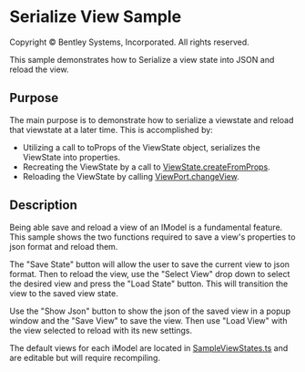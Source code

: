 # Serialize View Sample

Copyright © Bentley Systems, Incorporated. All rights reserved.

This sample demonstrates how to Serialize a view state into JSON and reload the view.

## Purpose

The main purpose is to demonstrate how to serialize a viewstate and reload that viewstate at a later time. This is accomplished by:

- Utilizing a call to toProps of the ViewState object, serializes the ViewState into properties.
- Recreating the ViewState by a call to [ViewState.createFromProps](https://www.itwinjs.org/v2/reference/imodeljs-frontend/views/viewstate/createfrompropsstatic/).
- Reloading the ViewState by calling [ViewPort.changeView](https://www.itwinjs.org/v2/reference/imodeljs-frontend/views/viewport/changeview/).

## Description

Being able save and reload a view of an IModel is a fundamental feature. This sample shows the two functions required to save a view's properties to json format and reload them.

The "Save State" button will allow the user to save the current view to json format. Then to reload the view, use the "Select View" drop down to select the desired view and press the "Load State" button. This will transition the view to the saved view state.

Use the "Show Json" button to show the json of the saved view in a popup window and the "Save View" to save the view. Then use "Load View" with the view selected to reload with its new settings.

The default views for each iModel are located in [SampleViewStates.ts](./SampleViewStates.ts) and are editable but will require recompiling.
